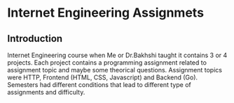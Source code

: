 # Internet Engineering Assignmets

## Introduction

Internet Engineering course when Me or Dr.Bakhshi taught it contains 3 or 4 projects.
Each project contains a programming assignment related to assignment topic and maybe
some theorical questions. Assignment topics were HTTP, Frontend (HTML, CSS, Javascript) and Backend (Go).
Semesters had different conditions that lead to different type of assignments and difficulty.
